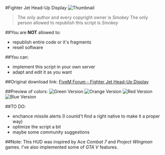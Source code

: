 #Fighter Jet Head-Up Display
![Thumbnail](https://i.imgur.com/aoukaWi.png)

> The only author and every copyright owner is *Smokey*
> The only person allowed to republish this script is *Smokey*

##You are **NOT** allowed to:
* republish entire code or it's fragments
* resell software

##You can:
* implement this script in your own server
* adapt and edit it as you want

##Original download link:
[FiveM Forum - Fighter Jet Head-Up Display]()

##Preview of colors:
![Green Version](https://i.imgur.com/0oSds30.png)
![Orange Version](https://i.imgur.com/qkmQTzc.png)
![Red Version](https://i.imgur.com/pDJIJTy.png)
![Blue Version](https://i.imgur.com/CYWNh13.png)

##TO DO:
* enchance missile alerts (I counld't find a right native to make it a proper way)
* optimize the script a bit
* maybe some community suggestions

##Note:
This HUD was inspired by Ace *Combat 7* and *Project WIngman* games. I've also implemented some of *GTA V* features.